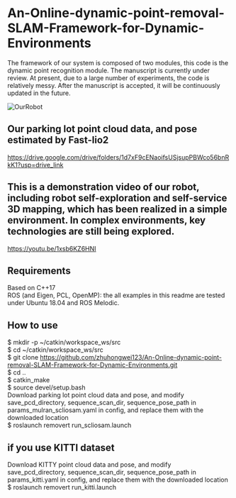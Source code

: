 # An-Online-dynamic-point-removal-SLAM-Framework-for-Dynamic-Environments
The framework of our system is composed of two modules, this code is the dynamic point recognition module. The manuscript is currently under review. At present, due to a large number of experiments, the code is relatively messy. After the manuscript is accepted, it will be continuously updated in the future.

![OurRobot](https://github.com/zhuhongwei123/An-Online-dynamic-point-removal-SLAM-Framework-for-Dynamic-Environments/blob/main/Robot_hardware.png)

## Our parking lot point cloud data, and pose estimated by Fast-lio2
https://drive.google.com/drive/folders/1d7xF9cENaoifsUSjsupPBWco56bnRkK1?usp=drive_link 

## This is a demonstration video of our robot, including robot self-exploration and self-service 3D mapping, which has been realized in a simple environment. In complex environments, key technologies are still being explored.
https://youtu.be/1xsb6KZ6HNI

## Requirements
Based on C++17 <br>
ROS (and Eigen, PCL, OpenMP): the all examples in this readme are tested under Ubuntu 18.04 and ROS Melodic.

## How to use
$ mkdir -p ~/catkin/workspace_ws/src <br>
$ cd ~/catkin/workspace_ws/src <br>
$ git clone https://github.com/zhuhongwei123/An-Online-dynamic-point-removal-SLAM-Framework-for-Dynamic-Environments.git <br>
$ cd ..  <br>
$ catkin_make <br>
$ source devel/setup.bash <br>
Download parking lot point cloud data and pose, and modify save_pcd_directory, sequence_scan_dir, sequence_pose_path in params_mulran_scliosam.yaml in config, and replace them with the downloaded location <br>
$ roslaunch removert run_scliosam.launch
## if you use KITTI dataset <br>
Download KITTY point cloud data and pose, and modify save_pcd_directory, sequence_scan_dir, sequence_pose_path in params_kitti.yaml in config, and replace them with the downloaded location <br>
$ roslaunch removert run_kitti.launch 

